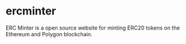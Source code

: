 # ercminter

ERC Minter is a open source website for minting ERC20 tokens on the Ethereum and Polygon blockchain.
